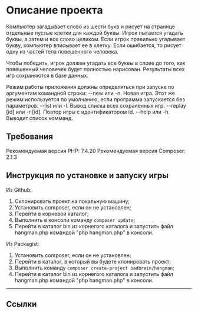 # Описание проекта

Компьютер загадывает слово из шести букв и рисует на странице отдельные пустые клетки для каждой буквы. Игрок пытается угадать буквы, а затем и все слово целиком. Если игрок правильно угадывает букву, компьютер вписывает ее в клетку. Если ошибается, то рисует одну из частей тела повешенного человека.


Чтобы победить, игрок должен угадать все буквы в слове до того, как повешенный человечек будет полностью нарисован. Результаты всех игр сохраняются в базе данных.


Режим работы приложения должны определяться при запуске по аргументам командной строки:
--new или -n. Новая игра. Этот же режим используется по умолчанию, если программа запускается без параметров.
--list или -l. Вывод списка всех сохраненных игр.
--replay [id] или -r [id]. Повтор игры с идентификатором id.
--help или -h. Выводит список комманд.

## Требования

Рекомендуемая версия PHP: 7.4.20
Рекомендуемая версия Composer: 2.1.3


## Инструкция по установке и запуску игры

Из Github:

1. Склонировать проект на локальную машину;
2. Установить composer, если он не установлен;
3. Перейти в корневой каталог;
4. Выполнить в консоли команду `composer update`;
5. Перейти в каталог bin из корнегого каталога и запустить файл hangman.php командой "php hangman.php" в консоли.

Из Packagist:

1. Установить composer, если он не установлен;
2. Перейти в каталог, в который вы будете клонировать проект;
3. Выполнить команду `composer create-project badbrain/hangman`;
4. Перейти в каталог bin из корнегого каталога и запустить файл hangman.php командой "php hangman.php" в консоли.

* * *

## Ссылки
